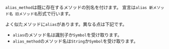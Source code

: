 `alias_method`は既に存在するメソッドの別名を付けます。
宣言は`alias 新メソッド名 旧メソッド名`形式で行います。

よく似たメソッドに`alias`があります。異なる点は下記です。
- `alias`のメソッド名は識別子か`Symbol`を受け取ります。
- `alias_method`のメソッド名は`String`か`Symbol`を受け取ります。
